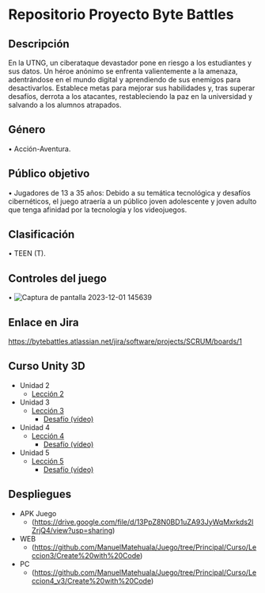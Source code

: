 # Repositorio Proyecto Byte Battles

## Descripción 
En la UTNG, un ciberataque devastador pone en riesgo a los estudiantes y sus datos. Un héroe anónimo se enfrenta valientemente a la amenaza, adentrándose en el mundo digital y aprendiendo de sus enemigos para desactivarlos. Establece metas para mejorar sus habilidades y, tras superar desafíos, derrota a los atacantes, restableciendo la paz en la universidad y salvando a los alumnos atrapados.

## Género
•	Acción-Aventura.

## Público objetivo
•	Jugadores de 13 a 35 años: Debido a su temática tecnológica y desafíos cibernéticos, el juego atraería a un público joven adolescente y joven adulto que tenga afinidad por la tecnología y los videojuegos.

## Clasificación
•	TEEN (T).

## Controles del juego
•	![Captura de pantalla 2023-12-01 145639](https://github.com/ManuelMatehuala/Juego/assets/88950498/49bdf3fa-6362-44d3-b10c-0b5fa70e6b2a)

## Enlace en Jira
https://bytebattles.atlassian.net/jira/software/projects/SCRUM/boards/1

## Curso Unity 3D
- Unidad 2
  - [Lección 2](https://github.com/ManuelMatehuala/Juego/tree/Principal/Curso/Leccion2/Create%20with%20Code)
- Unidad 3
  - [Lección 3](https://github.com/ManuelMatehuala/Juego/tree/Principal/Curso/Leccion3/Create%20with%20Code)
    - [Desafío (vídeo)](https://drive.google.com/file/d/1-V4ftlfv1kUMZZlffayZjnDWnAK7RjGa/view?usp=sharing)
- Unidad 4
  - [Lección 4](https://github.com/ManuelMatehuala/Juego/tree/Principal/Curso/Leccion4_v3/Create%20with%20Code)
    - [Desafío (vídeo)](https://drive.google.com/file/d/1Az8Bwkysk6bJdFBzrSYEsaNC7wBmwFxZ/view?usp=sharing)
- Unidad 5
  - [Lección 5](https://github.com/ManuelMatehuala/Juego/tree/Principal/Curso/Leccion5/Create%20with%20Code)
    - [Desafío (vídeo)](https://drive.google.com/file/d/1J_ETrj4WP3xDXBy1c4E5oG64PJODs0SS/view?usp=sharing)

## Despliegues
- APK Juego
  - (https://drive.google.com/file/d/13PpZ8N0BD1uZA93JyWqMxrkds2lZrjQ4/view?usp=sharing)
- WEB
  - (https://github.com/ManuelMatehuala/Juego/tree/Principal/Curso/Leccion3/Create%20with%20Code)
- PC
  - (https://github.com/ManuelMatehuala/Juego/tree/Principal/Curso/Leccion4_v3/Create%20with%20Code)
